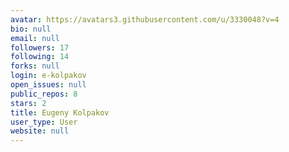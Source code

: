 ```yaml
---
avatar: https://avatars3.githubusercontent.com/u/3330048?v=4
bio: null
email: null
followers: 17
following: 14
forks: null
login: e-kolpakov
open_issues: null
public_repos: 8
stars: 2
title: Eugeny Kolpakov
user_type: User
website: null
---
```

